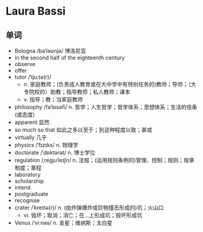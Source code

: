 # Laura Bassi

## 单词
- Bologna /bəˈləʊnjə/ 博洛尼亚
- in the second half of the eighteenth century
- observe
- offer
- tutor /ˈtjuːtə(r)/
  - n. 家庭教师；(负责成人教育或在大中学中有特别任务的)教师；导师；（大专院校的）助教；指导教师；私人教师；课本
  - v. 指导；教；当家庭教师
- philosophy /fəˈlɒsəfi/ n. 哲学；人生哲学；哲学体系；思想体系；生活的信条(或态度)
- apparent 显然
- so much so that 如此之多以至于；到这种程度以致；甚或
- virtually 几乎
- physics /ˈfɪzɪks/ n. 物理学
- doctorate /ˈdɒktərət/ n. 博士学位
- regulation /ˌreɡjuˈleɪʃn/ n. 法规；(运用规则条例的)管理，控制；规则；规章制度；章程
- laboratory
- scholarship
- intend
- postgraduate
- recognise
- crater /ˈkreɪtə(r)/ n. (由炸弹爆炸或巨物撞击形成的)坑；火山口
  - vi. 毁坏；取消；消亡；在…上形成坑；毁坏形成坑
- Venus /ˈviːnəs/ n. 金星；维纳斯；太白星
